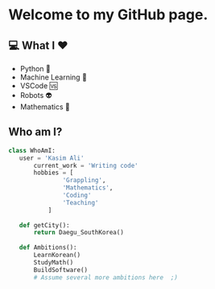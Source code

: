 <h1>Welcome to my GitHub page.</h1>

## :computer: What I :heart:
* Python :snake:
* Machine Learning :rocket:
* VSCode :vs:
* Robots :alien:
* Mathematics :1234:

 ## Who am I?
 ```python
 class WhoAmI:
 	user = 'Kasim Ali'
		current_work = 'Writing code'
		hobbies = [
				'Grappling',
				'Mathematics',
				'Coding'
				'Teaching'
			]
	
	def getCity():
		return Daegu_SouthKorea()
	
	def Ambitions():
		LearnKorean()
		StudyMath()
		BuildSoftware()
		# Assume several more ambitions here  ;)
	
 ```

